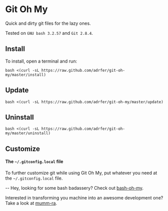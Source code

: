 # Git Oh My
Quick and dirty git files for the lazy ones.

Tested on `GNU bash 3.2.57` and `Git 2.8.4`.

## Install

To install, open a terminal and run:

    bash <(curl -sL https://raw.github.com/adrfer/git-oh-my/master/install)

## Update

    bash <(curl -sL https://raw.github.com/adrfer/git-oh-my/master/update)

## Uninstall

    bash <(curl -sL https://raw.github.com/adrfer/git-oh-my/master/uninstall)

## Customize

#### The `~/.gitconfig.local` file

To further customize git while using Git Oh My, put whatever you need at the `~/.gitconfig.local` file.

--
Hey, looking for some bash badassery? Check out [bash-oh-my](https://github.com/adrfer/bash-oh-my).

Interested in transforming you machine into an awesome development one? Take a look at [mumm-ra](https://github.com/adrfer/mumm-ra).
